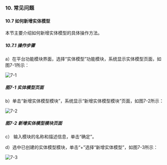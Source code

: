 ### 10. 常见问题

#### 10.7 如何新增实体模型

本节主要介绍如何新增实体模型的具体操作方法。

##### 10.7.1 操作步骤

a）在平台功能模块界面，选择“实体模型”功能模块，系统显示实体模型页面，如图7-1所示：

![7-1](https://www.feisuanyz.com/fsimage/ks-image/ks_19-01_img.png)

##### 图7-1 实体模型页面

b）单击“新增实体模型模块”，系统显示“新增实体模型模块”页面，如图7-2所示：

![7-2](https://www.feisuanyz.com/fsimage/ks-image/ks_19-02_img.png)

##### 图7-2 新增实体模型模块页面

c） 输入模块的名称和描述信息，单击“确定”。

d）选中已创建的实体模型模块，单击“+”选择“新增实体模型”，如图7-3所示：

![7-3](https://www.feisuanyz.com/fsimage/ks-image/ks_19-03_img.png)
